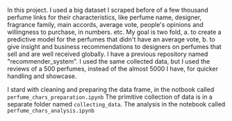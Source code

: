 In this project. I used a big dataset I scraped before of a few thousand perfume links for their characteristics, like perfume name, designer, fragrance family, main accords, average vote, people's opinions and willingness to purchase, in numbers. etc. 
My goal is two fold, 
a. to create a predictive model for the perfumes that didn't have an average vote, 
b. to give insight and business recommendations to designers on perfumes that sell and are well received globally. 
I have a previous repository named "recommender_system". I used the same collected data, but I used the reviews of a 500 perfumes, instead of the almost 5000 I have, for quicker handling and showcase. 

I stard with cleaning and preparing the data frame, in the notbook called `perfume_chars_preparation.ipynb`
The primitive collection of data is in a separate folder named `collecting_data`. 
The analysis in the notebook called `perfume_chars_analysis.ipynb`

